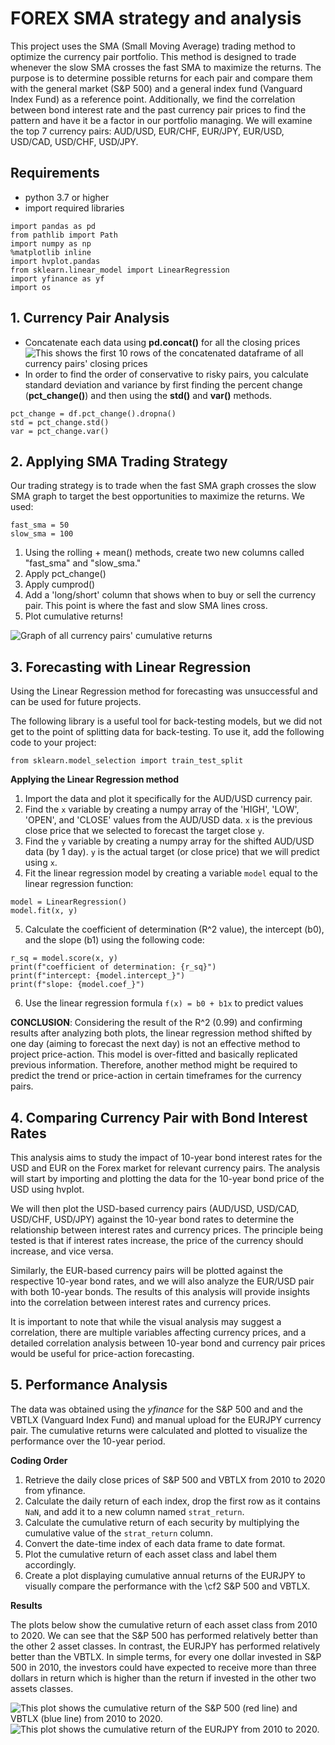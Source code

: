 # FOREX SMA strategy and analysis

This project uses the SMA (Small Moving Average) trading method to optimize the currency pair portfolio. This method is designed to trade whenever the slow SMA crosses the fast SMA to maximize the returns. The purpose is to determine possible returns for each pair and compare them with the general market (S&P 500) and a general index fund (Vanguard Index Fund) as a reference point. Additionally, we find the correlation between bond interest rate and the past currency pair prices to find the pattern and have it be a factor in our portfolio managing. We will examine the top 7 currency pairs: AUD/USD, EUR/CHF, EUR/JPY, EUR/USD, USD/CAD, USD/CHF, USD/JPY.

## Requirements
- python 3.7 or higher
- import required libraries
```
import pandas as pd
from pathlib import Path
import numpy as np
%matplotlib inline
import hvplot.pandas
from sklearn.linear_model import LinearRegression
import yfinance as yf
import os
```

## 1. Currency Pair Analysis
- Concatenate each data using **pd.concat()** for all the closing prices
![This shows the first 10 rows of the concatenated dataframe of all currency pairs' closing prices](https://raw.githubusercontent.com/halamkim/project_01/7d414de71125870bb1ccfc9171c90ab3e9cd9fb3/Halam%20Kim/Screen%20Shot%202023-01-27%20at%207.31.04%20PM.png)
- In order to find the order of conservative to risky pairs, you calculate standard deviation and variance by first finding the percent change (**pct_change()**) and then using the **std()** and **var()** methods. 
```
pct_change = df.pct_change().dropna()
std = pct_change.std()
var = pct_change.var()
```
## 2. Applying SMA Trading Strategy
Our trading strategy is to trade when the fast SMA graph crosses the slow SMA graph to target the best opportunities to maximize the returns.
We used:
```
fast_sma = 50
slow_sma = 100
```
1. Using the rolling + mean() methods, create two new columns called "fast_sma" and "slow_sma."
2. Apply pct_change()
3. Apply cumprod()
4. Add a 'long/short' column that shows when to buy or sell the currency pair. This point is where the fast and slow SMA lines cross.
5. Plot cumulative returns! 

![Graph of all currency pairs' cumulative returns](https://raw.githubusercontent.com/halamkim/project_01/main/Screenshot%202023-01-31%20231837.png)

## 3. Forecasting with Linear Regression

Using the Linear Regression method for forecasting was unsuccessful and can be used for future projects.


The following library is a useful tool for back-testing models, but we did not get to the point of splitting data for back-testing. To use it, add the following code to your project:


```
from sklearn.model_selection import train_test_split
```

**Applying the Linear Regression method**

1. Import the data and plot it specifically for the AUD/USD currency pair.
2. Find the `x` variable by creating a numpy array of the 'HIGH', 'LOW', 'OPEN', and 'CLOSE' values from the AUD/USD data. `x` is the previous close price that we selected to forecast the target close `y`.
3. Find the `y` variable by creating a numpy array for the shifted AUD/USD data (by 1 day). `y` is the actual target (or close price) that we will predict using `x`.
4. Fit the linear regression model by creating a variable `model` equal to the linear regression function:
```
model = LinearRegression()
model.fit(x, y)
```

5. Calculate the coefficient of determination (R^2 value), the intercept (b0), and the slope (b1) using the following code:

```
r_sq = model.score(x, y)
print(f"coefficient of determination: {r_sq}")
print(f"intercept: {model.intercept_}")
print(f"slope: {model.coef_}")
```

6. Use the linear regression formula `f(x) = b0 + b1x` to predict values


**CONCLUSION**: Considering the result of the R^2 (0.99) and confirming results after analyzing both plots, the linear regression method shifted by one day (aiming to forecast the next day) is not an effective method to project price-action. This model is over-fitted and basically replicated previous information. Therefore, another method might be required to predict the trend or price-action in certain timeframes for the currency pairs.


## 4. Comparing Currency Pair with Bond Interest Rates

This analysis aims to study the impact of 10-year bond interest rates for the USD and EUR on the Forex market for relevant currency pairs. The analysis will start by importing and plotting the data for the 10-year bond price of the USD using hvplot.

We will then plot the USD-based currency pairs (AUD/USD, USD/CAD, USD/CHF, USD/JPY) against the 10-year bond rates to determine the relationship between interest rates and currency prices. The principle being tested is that if interest rates increase, the price of the currency should increase, and vice versa.

Similarly, the EUR-based currency pairs will be plotted against the respective 10-year bond rates, and we will also analyze the EUR/USD pair with both 10-year bonds. The results of this analysis will provide insights into the correlation between interest rates and currency prices.

It is important to note that while the visual analysis may suggest a correlation, there are multiple variables affecting currency prices, and a detailed correlation analysis between 10-year bond and currency pair prices would be useful for price-action forecasting.

## 5. Performance Analysis
The data was obtained using the *yfinance* for the S&P 500 and and the VBTLX (Vanguard Index Fund) and manual upload for the EURJPY currency pair. The cumulative returns were calculated and plotted to visualize the performance over the 10-year period.

**Coding Order**
1. Retrieve the daily close prices of S&P 500 and VBTLX from 2010 to 2020 from yfinance.
2. Calculate the daily return of each index, drop the first row as it contains `NaN`, and add it to a new column named `strat_return`.
3. Calculate the cumulative return of each security by multiplying the cumulative value of the `strat_return` column.
4. Convert the date-time index of each data frame to date format.
5. Plot the cumulative return of each asset class and label them accordingly.
6. Create a plot displaying cumulative annual returns of the EURJPY to visually compare the performance with the \cf2 S&P 500 and VBTLX.

**Results**

The plots below show the cumulative return of each asset class from 2010 to 2020. We can see that the S&P 500 has performed relatively better than the other 2 asset classes. In contrast, the EURJPY has performed relatively better than the VBTLX. In simple terms, for every one dollar invested in S&P 500 in 2010, the investors could have expected to receive more than three dollars in return which is higher than the return if invested in the other two assets classes.

![This plot shows the cumulative return of the S&P 500 (red line) and VBTLX (blue line) from 2010 to 2020.](https://raw.githubusercontent.com/halamkim/project_01/main/Cumulative%20Return%20of%20SP500%20and%20VBTLX.png)
![This plot shows the cumulative return of the EURJPY from 2010 to 2020.](https://raw.githubusercontent.com/halamkim/project_01/main/Annual%20Return%20of%20EURJPY.png)
